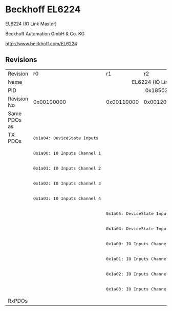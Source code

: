 # Beckhoff EL6224

EL6224 (IO Link Master)

Beckhoff Automation GmbH & Co. KG

http://www.beckhoff.com/EL6224

## Revisions
<table>
<tr >
<td>Revision</td>
<td>r0</td>
<td>r1</td>
<td>r2</td>
<td>r3</td>
<td>r4</td>
<td>r5</td>
</tr>
<tr >
<td>Name</td>
<td colspan=6 align="center">EL6224 (IO Link Master)</td>
</tr>
<tr >
<td>PID</td>
<td colspan=6 align="center">0x18503052</td>
</tr>
<tr >
<td>Revision No</td>
<td>0x00100000</td>
<td>0x00110000</td>
<td>0x00120000</td>
<td>0x00130000</td>
<td>0x00140000</td>
<td>0x00150000</td>
</tr>
<tr >
<td>Same PDOs as</td>
<td></td>
<td colspan=5 align="center"><a href="EP6224-2022">EP6224-2022 r0</a><br/><a href="EP6224-2022">EP6224-2022 r1</a><br/><a href="EP6224-3022">EP6224-3022 r0</a></td>
</tr>
<tr class="txpdo pdosection">
<td rowspan=11 valign=top>TX PDOs</td>
<td><pre>0x1a04: DeviceState Inputs</pre></td>
<td colspan=6 align="left"></td>
</tr>
<tr class="txpdo pdosection">
<td><pre>0x1a00: IO Inputs Channel 1</pre></td>
<td colspan=5 align="left"></td>
</tr>
<tr class="txpdo pdosection">
<td><pre>0x1a01: IO Inputs Channel 2</pre></td>
<td colspan=5 align="left"></td>
</tr>
<tr class="txpdo pdosection">
<td><pre>0x1a02: IO Inputs Channel 3</pre></td>
<td colspan=5 align="left"></td>
</tr>
<tr class="txpdo pdosection">
<td><pre>0x1a03: IO Inputs Channel 4</pre></td>
<td colspan=5 align="left"></td>
</tr>
<tr class="txpdo pdosection">
<td></td>
<td colspan=5 align="left"><pre>0x1a05: DeviceState Inputs Device</pre></td>
</tr>
<tr class="txpdo pdosection">
<td></td>
<td colspan=5 align="left"><pre>0x1a04: DeviceState Inputs</pre></td>
</tr>
<tr class="txpdo pdosection">
<td></td>
<td colspan=5 align="left"><pre>0x1a00: IO Inputs Channel 1</pre></td>
</tr>
<tr class="txpdo pdosection">
<td></td>
<td colspan=5 align="left"><pre>0x1a01: IO Inputs Channel 2</pre></td>
</tr>
<tr class="txpdo pdosection">
<td></td>
<td colspan=5 align="left"><pre>0x1a02: IO Inputs Channel 3</pre></td>
</tr>
<tr class="txpdo pdosection">
<td></td>
<td colspan=5 align="left"><pre>0x1a03: IO Inputs Channel 4</pre></td>
</tr>
<tr >
<td>RxPDOs</td>
<td colspan=6 align="left"></td>
</tr>
</table>
